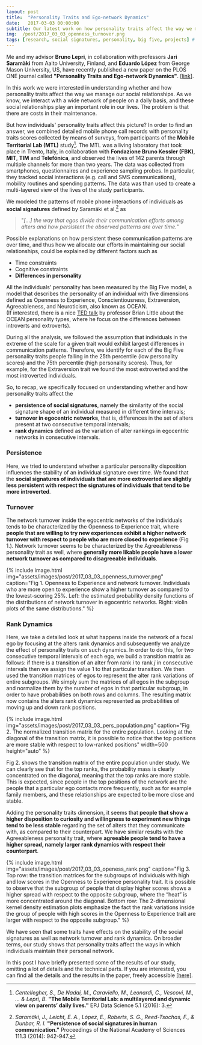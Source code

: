 ```yaml
---
layout: post
title:  "Personality Traits and Ego-network Dynamics"
date:   2017-03-03 00:00:00
subtitle: Our latest work on how personality traits affect the way we manage our social relationships published on the PLOS ONE journal!
img:  /post/2017_03_03_openness_turnover.png
tags: [research, social signatures, personality, big five, projects] # add tag
---
```


Me and my advisor **Bruno Lepri**, in collaboration with professors **Jari Saramäki** from Aalto University, Finland, and **Eduardo López** from George Mason University, US, have recently published a new paper on the PLOS ONE journal called **"Personality Traits and Ego-network Dynamics"**. [[link]][plos-pers].

In this work we were interested in understanding whether and how personality traits affect the way we manage our social relationships. As we know, we interact with a wide network of people on a daily basis, and these social relationships play an important role in our lives. The problem is that there are costs in their maintenance. 

But how individuals' personality traits affect this picture? In order to find an answer, we combined detailed mobile phone call records with personality traits scores collected by means of surveys, from participants of the **Mobile Territorial Lab (MTL)** study[^1].
The MTL was a living laboratory that took place in Trento, Italy, in collaboration with **Fondazione Bruno Kessler (FBK)**, **MIT**, **TIM** and **Telefónica**, and observed the lives of 142 parents through multiple channels for more than two years. The data was collected from smartphones, questionnaires and experience sampling probes. In particular, they tracked social interactions (e.g. call and SMS communications), mobility routines and spending patterns. The data was than used to create a multi-layered view of the lives of the study participants.

We modeled the patterns of mobile phone interactions of individuals as **social signatures** defined by Saramäki et al.[^2] as
> "*[...] the way that egos divide their communication efforts among alters and how persistent the observed patterns are over time.*"

Possible explanations on how persistent these communication patterns are over time, and thus how we allocate our efforts in maintaining our social relationships, could be explained by different factors such as
* Time constraints
* Cognitive constraints
* **Differences in personality**

All the individuals' personality has been measured by the Big Five model, a model that describes the personality of an individual with five dimensions defined as Openness to Experience, Conscientiousness, Extraversion, Agreeableness, and Neuroticism, also known as OCEAN.  
(If interested, there is a nice [TED talk][ted-little] by professor Brian Little about the OCEAN personality types, where he focus on the differences between introverts and extroverts). 

During all the analysis, we followed the assumption that individuals in the extreme of the scale for a given trait would exhibit largest differences in communication patterns. Therefore, we identify for each of the Big Five personality traits people falling in the 25th percentile (low personality scores) and the 75th percentile (high personality scores). Thus, for example, for the Extraversion trait we found the most extroverted and the most introverted individuals.

So, to recap, we specifically focused on understanding whether and how personality traits affect the 
* **persistence of social signatures**, namely the similarity of the social signature shape of an individual measured in different time intervals;
* **turnover in egocentric networks**, that is, differences in the set of alters present at two consecutive temporal intervals;
* **rank dynamics** defined as the variation of alter rankings in egocentric networks in consecutive intervals.

### Persistence
Here, we tried to understand whether a particular personality disposition influences the stability of an individual signature over time. We found that the **social signatures of individuals that are more extroverted are slightly less persistent with respect the signatures of individuals that tend to be more introverted**.


### Turnover
The network turnover inside the egocentric networks of the individuals tends to be characterized by the Openness to
Experience trait, where **people that are willing to try new experiences exhibit a higher network turnover with respect to people who are more closed to experience** (Fig 1.). Network turnover seems to be characterized by the Agreeableness personality trait as well, where **generally more likable people have a lower network turnover as compared to disagreeable individuals**.

{% include image.html
   img="assets/images/post/2017_03_03_openness_turnover.png"
   caption="Fig 1. Openness to Experience and network turnover. Individuals who are more open to experience show a higher turnover as compared to the lowest-scoring 25%. Left:  the estimated probability density functions of the distributions of network turnover in egocentric networks.  Right:  violin plots of the same distributions."
%}

### Rank Dynamics
Here, we take a detailed look at what happens inside the network of a focal ego by focusing at the alters
rank dynamics and subsequently we analyze the effect of personality traits on such  dynamics. In order to do this, for two consecutive temporal intervals of each ego, we build a transition matrix as  follows:  if  there  is  a  transition  of  an alter from rank *i* to rank *j* in consecutive intervals then we assign the value 1 to that particular transition.
We then used the transition matrices of egos to represent the alter rank variations of entire subgroups. We simply sum the matrices of all egos in the subgroup and normalize them by the number of egos in that particular subgroup, in order to have probabilities on both rows and columns.
The resulting matrix now contains the alters rank dynamics represented as probabilities of moving up and down rank positions. 


{% include image.html
   img="assets/images/post/2017_03_03_pers_population.png"
   caption="Fig 2. The normalized transition matrix for the entire population. Looking at the diagonal of the transition matrix, it is possible to notice that the top positions are more stable with respect to low-ranked positions"
   width=500
   height="auto"
%}

Fig 2. shows the transition matrix of the entire population under study. We can clearly see that for the top ranks, the probability mass is clearly concentrated on the diagonal, meaning that the top ranks are more stable.  This is expected, since people in the top positions of the network are the people that a particular ego contacts
more frequently, such as for example family members, and these relationships are expected to be more close and stable. 

Adding the personality traits dimension, it seems that **people that show a higher disposition to curiosity and willingness to experiment new things tend to be less stable** regarding the set of alters that they communicate with, as compared to their counterpart. We have similar results with the Agreeableness personality trait, where **agreeable people tend to have a higher spread, namely larger rank dynamics with respect their counterpart**.


{% include image.html
   img="assets/images/post/2017_03_03_openess_rank.png"
   caption="Fig 3. Top row: the transition matrices for the subgroups of individuals with high and low scores in the Openness to Experience personality trait. It is possible to observe that the subgroup of people that display higher scores shows a higher spread with respect to the opposite subgroup, where the “heat” is more concentrated around the diagonal. Bottom  row:  The  2-dimensional  kernel density estimation plots emphasize the fact the rank variations inside the group of people with high scores in the Openness to Experience trait are larger with respect to the opposite subgroup."
%}


We have seen that some traits have effects on the stability of the social signatures as well as network turnover and rank dynamics. On broader terms, our study shows that personality traits affect the ways in which individuals maintain their personal network.

In this post I have briefly presented some of the results of our study, omitting a lot of details and the technical parts. If you are interested, you can find all the details and the results in the paper, freely accessible [[here]][plos-pers].

[^1]: *Centellegher, S., De Nadai, M., Caraviello, M., Leonardi, C., Vescovi, M., ... & Lepri, B.* **"The Mobile Territorial Lab: a multilayered and dynamic view on parents’ daily lives."** EPJ Data Science 5.1 (2016): 3.

[^2]: *Saramäki, J., Leicht, E. A., López, E., Roberts, S. G., Reed-Tsochas, F., & Dunbar, R. I.* **"Persistence of social signatures in human communication."** Proceedings of the National Academy of Sciences 111.3 (2014): 942-947.





[plos-pers]: http://journals.plos.org/plosone/article?id=10.1371/journal.pone.0173110
[ted-little]: https://www.ted.com/talks/brian_little_who_are_you_really_the_puzzle_of_personality
